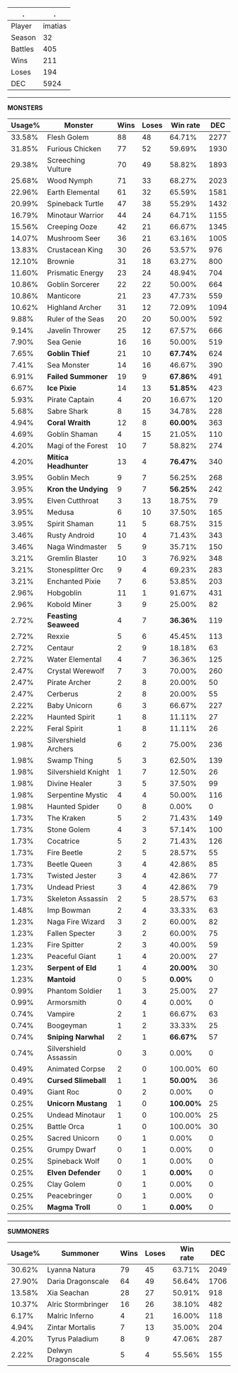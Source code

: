 .|.
|-|-
Player|imatias
Season|32
Battles|405
Wins|211
Loses|194
DEC|5924

---
**MONSTERS**

Usage%|Monster|Wins|Loses|Win rate|DEC|
-|-|-|-|-|-|
33.58%|Flesh Golem|88|48|64.71%|2277|
31.85%|Furious Chicken|77|52|59.69%|1930|
29.38%|Screeching Vulture|70|49|58.82%|1893|
25.68%|Wood Nymph|71|33|68.27%|2023|
22.96%|Earth Elemental|61|32|65.59%|1581|
20.99%|Spineback Turtle|47|38|55.29%|1432|
16.79%|Minotaur Warrior|44|24|64.71%|1155|
15.56%|Creeping Ooze|42|21|66.67%|1345|
14.07%|Mushroom Seer|36|21|63.16%|1005|
13.83%|Crustacean King|30|26|53.57%|976|
12.10%|Brownie|31|18|63.27%|800|
11.60%|Prismatic Energy|23|24|48.94%|704|
10.86%|Goblin Sorcerer|22|22|50.00%|664|
10.86%|Manticore|21|23|47.73%|559|
10.62%|Highland Archer|31|12|72.09%|1094|
9.88%|Ruler of the Seas|20|20|50.00%|592|
9.14%|Javelin Thrower|25|12|67.57%|666|
7.90%|Sea Genie|16|16|50.00%|519|
7.65%|**Goblin Thief**|21|10|**67.74%**|624|
7.41%|Sea Monster|14|16|46.67%|390|
6.91%|**Failed Summoner**|19|9|**67.86%**|491|
6.67%|**Ice Pixie**|14|13|**51.85%**|423|
5.93%|Pirate Captain|4|20|16.67%|120|
5.68%|Sabre Shark|8|15|34.78%|228|
4.94%|**Coral Wraith**|12|8|**60.00%**|363|
4.69%|Goblin Shaman|4|15|21.05%|110|
4.20%|Magi of the Forest|10|7|58.82%|274|
4.20%|**Mitica Headhunter**|13|4|**76.47%**|340|
3.95%|Goblin Mech|9|7|56.25%|268|
3.95%|**Kron the Undying**|9|7|**56.25%**|242|
3.95%|Elven Cutthroat|3|13|18.75%|79|
3.95%|Medusa|6|10|37.50%|165|
3.95%|Spirit Shaman|11|5|68.75%|315|
3.46%|Rusty Android|10|4|71.43%|343|
3.46%|Naga Windmaster|5|9|35.71%|150|
3.21%|Gremlin Blaster|10|3|76.92%|348|
3.21%|Stonesplitter Orc|9|4|69.23%|283|
3.21%|Enchanted Pixie|7|6|53.85%|203|
2.96%|Hobgoblin|11|1|91.67%|431|
2.96%|Kobold Miner|3|9|25.00%|82|
2.72%|**Feasting Seaweed**|4|7|**36.36%**|119|
2.72%|Rexxie|5|6|45.45%|113|
2.72%|Centaur|2|9|18.18%|63|
2.72%|Water Elemental|4|7|36.36%|125|
2.47%|Crystal Werewolf|7|3|70.00%|260|
2.47%|Pirate Archer|2|8|20.00%|50|
2.47%|Cerberus|2|8|20.00%|55|
2.22%|Baby Unicorn|6|3|66.67%|227|
2.22%|Haunted Spirit|1|8|11.11%|27|
2.22%|Feral Spirit|1|8|11.11%|26|
1.98%|Silvershield Archers|6|2|75.00%|236|
1.98%|Swamp Thing|5|3|62.50%|139|
1.98%|Silvershield Knight|1|7|12.50%|26|
1.98%|Divine Healer|3|5|37.50%|99|
1.98%|Serpentine Mystic|4|4|50.00%|116|
1.98%|Haunted Spider|0|8|0.00%|0|
1.73%|The Kraken|5|2|71.43%|149|
1.73%|Stone Golem|4|3|57.14%|100|
1.73%|Cocatrice|5|2|71.43%|126|
1.73%|Fire Beetle|2|5|28.57%|55|
1.73%|Beetle Queen|3|4|42.86%|85|
1.73%|Twisted Jester|3|4|42.86%|77|
1.73%|Undead Priest|3|4|42.86%|79|
1.73%|Skeleton Assassin|2|5|28.57%|63|
1.48%|Imp Bowman|2|4|33.33%|63|
1.23%|Naga Fire Wizard|3|2|60.00%|82|
1.23%|Fallen Specter|3|2|60.00%|75|
1.23%|Fire Spitter|2|3|40.00%|59|
1.23%|Peaceful Giant|1|4|20.00%|27|
1.23%|**Serpent of Eld**|1|4|**20.00%**|30|
1.23%|**Mantoid**|0|5|**0.00%**|0|
0.99%|Phantom Soldier|1|3|25.00%|27|
0.99%|Armorsmith|0|4|0.00%|0|
0.74%|Vampire|2|1|66.67%|63|
0.74%|Boogeyman|1|2|33.33%|25|
0.74%|**Sniping Narwhal**|2|1|**66.67%**|57|
0.74%|Silvershield Assassin|0|3|0.00%|0|
0.49%|Animated Corpse|2|0|100.00%|60|
0.49%|**Cursed Slimeball**|1|1|**50.00%**|36|
0.49%|Giant Roc|0|2|0.00%|0|
0.25%|**Unicorn Mustang**|1|0|**100.00%**|25|
0.25%|Undead Minotaur|1|0|100.00%|25|
0.25%|Battle Orca|1|0|100.00%|30|
0.25%|Sacred Unicorn|0|1|0.00%|0|
0.25%|Grumpy Dwarf|0|1|0.00%|0|
0.25%|Spineback Wolf|0|1|0.00%|0|
0.25%|**Elven Defender**|0|1|**0.00%**|0|
0.25%|Clay Golem|0|1|0.00%|0|
0.25%|Peacebringer|0|1|0.00%|0|
0.25%|**Magma Troll**|0|1|**0.00%**|0|

---
**SUMMONERS**

Usage%|Summoner|Wins|Loses|Win rate|DEC|
-|-|-|-|-|-|
30.62%|Lyanna Natura|79|45|63.71%|2049|
27.90%|Daria Dragonscale|64|49|56.64%|1706|
13.58%|Xia Seachan|28|27|50.91%|918|
10.37%|Alric Stormbringer|16|26|38.10%|482|
6.17%|Malric Inferno|4|21|16.00%|118|
4.94%|Zintar Mortalis|7|13|35.00%|204|
4.20%|Tyrus Paladium|8|9|47.06%|287|
2.22%|Delwyn Dragonscale|5|4|55.56%|155|
